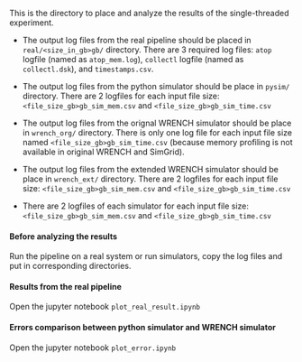 This is the directory to place and analyze the results of the single-threaded experiment.

- The output log files from the real pipeline should be placed in `real/<size_in_gb>gb/` directory.
There are 3 required log files: `atop` logfile (named as `atop_mem.log`), `collectl` logfile 
(named as `collectl.dsk`), and `timestamps.csv`.

- The output log files from the python simulator should be place in `pysim/` directory.
There are 2 logfiles for each input file size: `<file_size_gb>gb_sim_mem.csv` 
and `<file_size_gb>gb_sim_time.csv`

- The output log files from the orignal WRENCH simulator should be place in `wrench_org/` directory.
There is only one log file for each input file size named `<file_size_gb>gb_sim_time.csv` 
(because memory profiling is not available in original WRENCH and SimGrid).

- The output log files from the extended WRENCH simulator should be place in `wrench_ext/` directory.
There are 2 logfiles for each input file size: `<file_size_gb>gb_sim_mem.csv` 
and `<file_size_gb>gb_sim_time.csv`

- There are 2 logfiles of each simulator for each input file size: `<file_size_gb>gb_sim_mem.csv` 
and `<file_size_gb>gb_sim_time.csv`

#### Before analyzing the results
Run the pipeline on a real system or run simulators, copy the log files and put in 
corresponding directories.

#### Results from the real pipeline
Open the jupyter notebook `plot_real_result.ipynb`

#### Errors comparison between python simulator and WRENCH simulator
Open the jupyter notebook `plot_error.ipynb` 